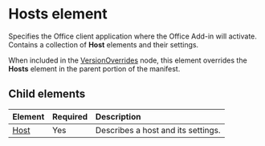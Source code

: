 # Hosts element

Specifies the Office client application where the Office Add-in will activate. Contains a collection of **Host** elements and their settings. 

When included in the [VersionOverrides](./versionoverrides.md) node, this element overrides the **Hosts** element in the parent portion of the manifest. 

## Child elements

|  Element |  Required  |  Description  |
|:-----|:-----|:-----|
|  [Host](./hosts.md)    |  Yes   |  Describes a host and its settings. |
